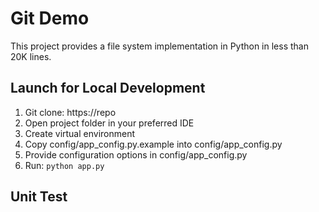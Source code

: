 # Git Demo

This project provides a file system implementation in Python in less than 20K lines.

## Launch for Local Development

1. Git clone: https://repo
2. Open project folder in your preferred IDE
3. Create virtual environment
4. Copy config/app_config.py.example into config/app_config.py
5. Provide configuration options in config/app_config.py
6. Run: `python app.py`

## Unit Test
